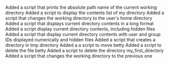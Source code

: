 Added a script that prints the absolute path name of the current working directory
Added a script to display the contents list of my directory
Added a script that changes the working directory to the user's home directory
Added a script that displays current directory contents in a long format
Added a script display current directory contents, including hidden files
Added a script that display current directory contents with user and group IDs displayed numerically and hidden files
Added a script that creates a directory in tmp directory
Added a a script to move betty
Added a script to delete the file betty
Added a script to delete the directory my_first_directory
Added a script that changes the working directory to the previous one

